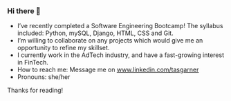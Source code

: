 ### Hi there 👋

-  I’ve recently completed a Software Engineering Bootcamp! The syllabus included: Python, mySQL, Django, HTML, CSS and Git.
-  I’m willing to collaborate on any projects which would give me an opportunity to refine my skillset.
-  I currently work in the AdTech industry, and have a fast-growing interest in FinTech.
-  How to reach me: Message me on www.linkedin.com/tasgarner
-  Pronouns: she/her

Thanks for reading!
